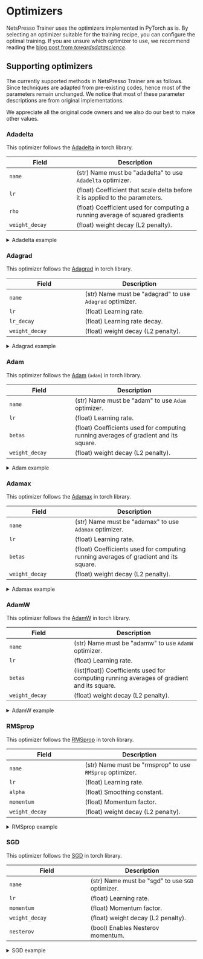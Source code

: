 # Optimizers

NetsPresso Trainer uses the optimizers implemented in PyTorch as is. By selecting an optimizer suitable for the training recipe, you can configure the optimal training. If you are unsure which optimizer to use, we recommend reading the [blog post from *towardsdatascience*](https://towardsdatascience.com/7-tips-to-choose-the-best-optimizer-47bb9c1219e).

## Supporting optimizers

The currently supported methods in NetsPresso Trainer are as follows. Since techniques are adapted from pre-existing codes, hence most of the parameters remain unchanged. We notice that most of these parameter descriptions are from original implementations.

We appreciate all the original code owners and we also do our best to make other values.

### Adadelta

This optimizer follows the [Adadelta](https://pytorch.org/docs/stable/generated/torch.optim.Adadelta.html) in torch library.

| Field <img width=200/> | Description |
|---|---|
| `name` | (str) Name must be "adadelta" to use `Adadelta` optimizer. |
| `lr` | (float) Coefficient that scale delta before it is applied to the parameters. |
| `rho` | (float) Coefficient used for computing a running average of squared gradients |
| `weight_decay` | (float) weight decay (L2 penalty). |

<details>
  <summary>Adadelta example</summary>
  ```yaml
  training:
    optimizer:
      name: adadelta
      lr: 1.0
      rho: 0.9
      weight_decay: 0.
  ```
</details>

### Adagrad

This optimizer follows the [Adagrad](https://pytorch.org/docs/stable/generated/torch.optim.Adagrad.html) in torch library.

| Field <img width=200/> | Description |
|---|---|
| `name` | (str) Name must be "adagrad" to use `Adagrad` optimizer. |
| `lr` | (float) Learning rate. |
| `lr_decay` | (float) Learning rate decay. |
| `weight_decay` | (float) weight decay (L2 penalty). |

<details>
  <summary>Adagrad example</summary>
```yaml
training:
  optimizer:
    name: adagrad
    lr: 1e-2
    lr_decay: 0.
    weight_decay: 0.
```
</details>

### Adam

This optimizer follows the [Adam](https://pytorch.org/docs/stable/generated/torch.optim.Adam.html) (`adam`) in torch library.

| Field <img width=200/> | Description |
|---|---|
| `name` | (str) Name must be "adam" to use `Adam` optimizer. |
| `lr` | (float) Learning rate. |
| `betas` | (float) Coefficients used for computing running averages of gradient and its square. |
| `weight_decay` | (float) weight decay (L2 penalty). |

<details>
  <summary>Adam example</summary>
```yaml
training:
  optimizer:
    name: adam
    lr: 1e-3
    betas: [0.9, 0.999]
    weight_decay: 0.
```
</details>

### Adamax

This optimizer follows the [Adamax](https://pytorch.org/docs/stable/generated/torch.optim.Adamax.html) in torch library.

| Field <img width=200/> | Description |
|---|---|
| `name` | (str) Name must be "adamax" to use `Adamax` optimizer. |
| `lr` | (float) Learning rate. |
| `betas` | (float) Coefficients used for computing running averages of gradient and its square. |
| `weight_decay` | (float) weight decay (L2 penalty). |

<details>
  <summary>Adamax example</summary>
```yaml
training:
  optimizer:
    name: adamax
    lr: 2e-3
    betas: [0.9, 0.999]
    weight_decay: 0.
```
</details>

### AdamW

This optimizer follows the [AdamW](https://pytorch.org/docs/stable/generated/torch.optim.AdamW.html) in torch library.

| Field <img width=200/> | Description |
|---|---|
| `name` | (str) Name must be "adamw" to use `AdamW` optimizer. |
| `lr` | (float) Learning rate. |
| `betas` | (list[float]) Coefficients used for computing running averages of gradient and its square. |
| `weight_decay` | (float) weight decay (L2 penalty). |

<details>
  <summary>AdamW example</summary>
```yaml
training:
  optimizer:
    name: adamw
    lr: 1e-3
    betas: [0.9, 0.999]
    weight_decay: 0.
```
</details>

### RMSprop

This optimizer follows the [RMSprop](https://pytorch.org/docs/stable/generated/torch.optim.RMSprop.html) in torch library.

| Field <img width=200/> | Description |
|---|---|
| `name` | (str) Name must be "rmsprop" to use `RMSprop` optimizer. |
| `lr` | (float) Learning rate. |
| `alpha` | (float) Smoothing constant. |
| `momentum` | (float) Momentum factor. |
| `weight_decay` | (float) weight decay (L2 penalty). |

<details>
  <summary>RMSprop example</summary>
```yaml
training:
  optimizer:
    name: rmsprop
    lr: 1e-2
    alpha: 0.99
    momentum: 0.
    weight_decay: 0.
```
</details>

### SGD

This optimizer follows the [SGD](https://pytorch.org/docs/stable/generated/torch.optim.SGD.html) in torch library.

| Field <img width=200/> | Description |
|---|---|
| `name` | (str) Name must be "sgd" to use `SGD` optimizer. |
| `lr` | (float) Learning rate. |
| `momentum` | (float) Momentum factor. |
| `weight_decay` | (float) weight decay (L2 penalty). |
| `nesterov` | (bool) Enables Nesterov momentum. |

<details>
  <summary>SGD example</summary>
```yaml
training:
  optimizer:
    name: sgd
    lr: 1e-2
    momentum: 0.
    weight_decay: 0.
    nesterov: false
```
</details>
